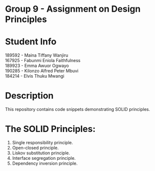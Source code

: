 # Group 9 - Assignment on Design Principles

# Student Info
189592 - Maina Tiffany Wanjiru  
167925 - Fabunmi Eniola Faithfulness  
189923 - Emma Awuor Ogwayo  
190285 - Kilonzo Alfred Peter Mbuvi  
184214 - Elvis Thuku Mwangi

# Description
This repository contains code snippets demonstrating SOLID principles.

# The SOLID Principles:
1. Single responsibility principle.
2. Open-closed principle.
3. Liskov substitution principle.
4. Interface segregation principle.
5. Dependency inversion principle.

